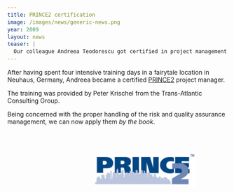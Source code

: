 ```yaml
---
title: PRINCE2 certification
image: /images/news/generic-news.png
year: 2009
layout: news
teaser: |
  Our colleague Andreea Teodorescu got certified in project management
---
```


After having spent four intensive training days in a fairytale location in Neuhaus,
Germany, Andreea became a certified [PRINCE2][prince2] project manager.

The training was provided by Peter Krischel from the Trans-Atlantic Consulting Group.

Being concerned with the proper handling of the risk and quality assurance management,
we can now apply them *by the book*.

<img src="/images/news/prince2.jpg" style="margin-left: 200px; margin-top: 50px" alt="prince2" />

[prince2]: http://www.prince2.co.uk/